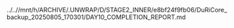 ../..//mnt/h/ARCHIVE/.UNWRAP/D/STAGE2_INNER/e8bf24f9fb06/DuRiCore_backup_20250805_170301/DAY10_COMPLETION_REPORT.md